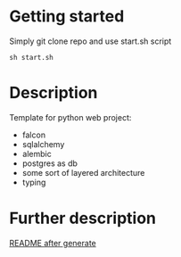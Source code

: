 # Getting started
Simply git clone repo and use start.sh script
```shell script
sh start.sh
```

# Description
Template for python web project:
- falcon
- sqlalchemy
- alembic
- postgres as db
- some sort of layered architecture
- typing


# Further description
[README after generate](README_after_generate.md)